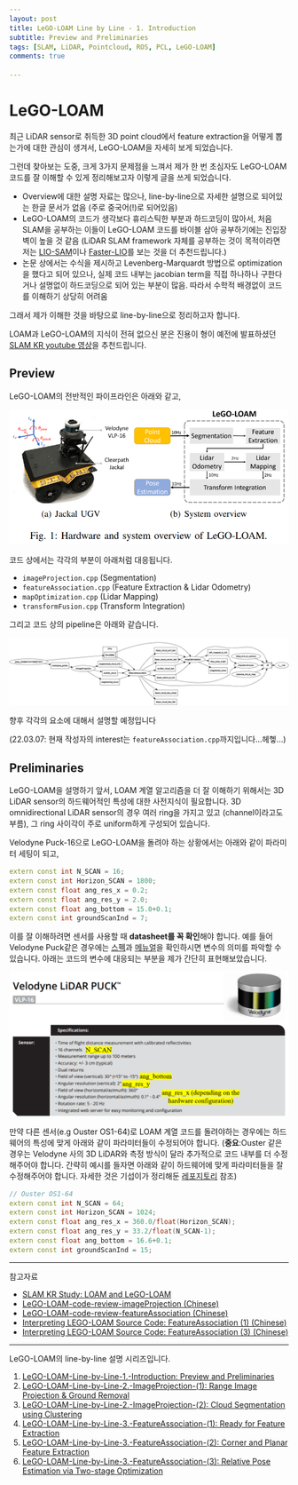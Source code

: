 ```yaml
---
layout: post
title: LeGO-LOAM Line by Line - 1. Introduction
subtitle: Preview and Preliminaries
tags: [SLAM, LiDAR, Pointcloud, ROS, PCL, LeGO-LOAM]
comments: true

---
```


# LeGO-LOAM



최근 LiDAR sensor로 취득한 3D point cloud에서 feature extraction을 어떻게 뽑는가에 대한 관심이 생겨서, LeGO-LOAM을 자세히 보게 되었습니다.

그런데 찾아보는 도중, 크게 3가지 문제점을 느껴서 제가 한 번 초심자도 LeGO-LOAM 코드를 잘 이해할 수 있게 정리해보고자 이렇게 글을 쓰게 되었습니다.

* Overview에 대한 설명 자료는 많으나, line-by-line으로 자세한 설명으로 되어있는 한글 문서가 없음 (주로 중국어(!)로 되어있음)
* LeGO-LOAM의 코드가 생각보다 휴리스틱한 부분과 하드코딩이 많아서, 처음 SLAM을 공부하는 이들이 LeGO-LOAM 코드를 바이블 삼아 공부하기에는 진입장벽이 높을 것 같음 (LiDAR SLAM framework 자체를 공부하는 것이 목적이라면 저는 [LIO-SAM](https://github.com/TixiaoShan/LIO-SAM)이나 [Faster-LIO](https://github.com/gaoxiang12/faster-lio)를 보는 것을 더 추천드립니다.)
* 논문 상에서는 수식을 제시하고 Levenberg-Marquardt 방법으로 optimization을 했다고 되어 있으나, 실제 코드 내부는 jacobian term을 직접 하나하나 구한다거나 설명없이 하드코딩으로 되어 있는 부분이 많음. 따라서 수학적 배경없이 코드를 이해하기 상당히 어려움

그래서 제가 이해한 것을 바탕으로 line-by-line으로 정리하고자 합니다.

LOAM과 LeGO-LOAM의 지식이 전혀 없으신 분은 진용이 형이 예전에 발표하셨던 [SLAM KR youtube 영상](https://www.youtube.com/watch?v=snPzNmcbCCQ&t=1589s)을 추천드립니다.

## Preview

LeGO-LOAM의 전반적인 파이프라인은 아래와 같고,

![](/img/lego_loam_w_robot.PNG)

코드 상에서는 각각의 부분이 아래처럼 대응됩니다.

* `imageProjection.cpp` (Segmentation)
* `featureAssociation.cpp` (Feature Extraction & Lidar Odometry)
* `mapOptimization.cpp` (Lidar Mapping)
* `transformFusion.cpp` (Transform Integration)

그리고 코드 상의 pipeline은 아래와 같습니다.

![](/img/lego_loam_overview.png)


향후 각각의 요소에 대해서 설명할 예정입니다 

(22.03.07: 현재 작성자의 interest는 `featureAssociation.cpp`까지입니다...헤헿...)

## Preliminaries

LeGO-LOAM을 설명하기 앞서, LOAM 계열 알고리즘을 더 잘 이해하기 위해서는 3D LiDAR sensor의 하드웨어적인 특성에 대한 사전지식이 필요합니다. 3D omnidirectional LiDAR sensor의 경우 여러 ring을 가지고 있고 (channel이라고도 부름), 그 ring 사이각이 주로 uniform하게 구성되어 있습니다.

Velodyne Puck-16으로 LeGO-LOAM을 돌려야 하는 상황에서는 아래와 같이 파라미터 세팅이 되고,

```cpp
extern const int N_SCAN = 16;
extern const int Horizon_SCAN = 1800;
extern const float ang_res_x = 0.2;
extern const float ang_res_y = 2.0;
extern const float ang_bottom = 15.0+0.1;
extern const int groundScanInd = 7;
```

이를 잘 이해하려면 센서를 사용할 때 **datasheet를 꼭 확인**해야 합니다. 예를 들어 Velodyne Puck같은 경우에는 [스펙](https://www.amtechs.co.jp/product/VLP-16-Puck.pdf)과 [메뉴얼](https://velodynelidar.com/wp-content/uploads/2019/12/63-9243-Rev-E-VLP-16-User-Manual.pdf)을 확인하시면 변수의 의미를 파악할 수 있습니다. 아래는 코드의 변수에 대응되는 부분을 제가 간단히 표현해보았습니다.

![](/img/lego_loam_vel_16.png)



만약 다른 센서(e.g Ouster OS1-64)로 LOAM 계열 코드를 돌려야하는 경우에는 하드웨어의 특성에 맞게 아래와 같이 파라미터들이 수정되어야 합니다.
(**중요**:Ouster 같은 경우는 Velodyne 사의 3D LiDAR와 측정 방식이 달라 추가적으로 코드 내부를 더 수정해주어야 합니다. 간략히 예시를 들자면 아래와 같이 하드웨어에 맞게 파라미터들을 잘 수정해주어야 합니다. 자세한 것은 기섭이가 정리해둔 [레포지토리](https://github.com/irapkaist/SC-LeGO-LOAM) 참조)

```cpp
// Ouster OS1-64
extern const int N_SCAN = 64;
extern const int Horizon_SCAN = 1024;
extern const float ang_res_x = 360.0/float(Horizon_SCAN);
extern const float ang_res_y = 33.2/float(N_SCAN-1);
extern const float ang_bottom = 16.6+0.1;
extern const int groundScanInd = 15;
```


---

참고자료
* [SLAM KR Study: LOAM and LeGO-LOAM](https://www.youtube.com/watch?v=snPzNmcbCCQ&t=564s)
* [LeGO-LOAM-code-review-imageProjection (Chinese)](https://wykxwyc.github.io/2019/01/23/LeGO-LOAM-code-review-imageProjection/)
* [LeGO-LOAM-code-review-featureAssociation (Chinese)](https://wykxwyc.github.io/2019/01/24/LeGO-LOAM-code-review-featureAssociation/)
* [Interpreting LEGO-LOAM Source Code: FeatureAssociation (1) (Chinese)](https://papago.naver.com/?sk=zh-CN&tk=en&st=LEGO-LOAM%E6%BA%90%E7%A0%81%E8%A7%A3%E6%9E%90%20---%20FeatureAssociation%E8%8A%82%E7%82%B9(1))
* [Interpreting LEGO-LOAM Source Code: FeatureAssociation (3) (Chinese)](https://zhuanlan.zhihu.com/p/245603082)
---

LeGO-LOAM의 line-by-line 설명 시리즈입니다.


1. [LeGO-LOAM-Line-by-Line-1.-Introduction: Preview and Preliminaries](https://limhyungtae.github.io/2022-03-27-LeGO-LOAM-Line-by-Line-1.-Introduction/)
2. [LeGO-LOAM-Line-by-Line-2.-ImageProjection-(1): Range Image Projection & Ground Removal](https://limhyungtae.github.io/2022-03-27-LeGO-LOAM-Line-by-Line-2.-ImageProjection-(1)/)
3. [LeGO-LOAM-Line-by-Line-2.-ImageProjection-(2): Cloud Segmentation using Clustering](https://limhyungtae.github.io/2022-03-27-LeGO-LOAM-Line-by-Line-2.-ImageProjection-(2)/)
4. [LeGO-LOAM-Line-by-Line-3.-FeatureAssociation-(1): Ready for Feature Extraction](https://limhyungtae.github.io/2022-03-27-LeGO-LOAM-Line-by-Line-3.-FeatureAssociation-(1)/)
5. [LeGO-LOAM-Line-by-Line-3.-FeatureAssociation-(2): Corner and Planar Feature Extraction](https://limhyungtae.github.io/2022-03-27-LeGO-LOAM-Line-by-Line-3.-FeatureAssociation-(2)/)
6. [LeGO-LOAM-Line-by-Line-3.-FeatureAssociation-(3): Relative Pose Estimation via Two-stage Optimization](https://limhyungtae.github.io/2022-03-27-LeGO-LOAM-Line-by-Line-3.-FeatureAssociation-(3)/)
 

